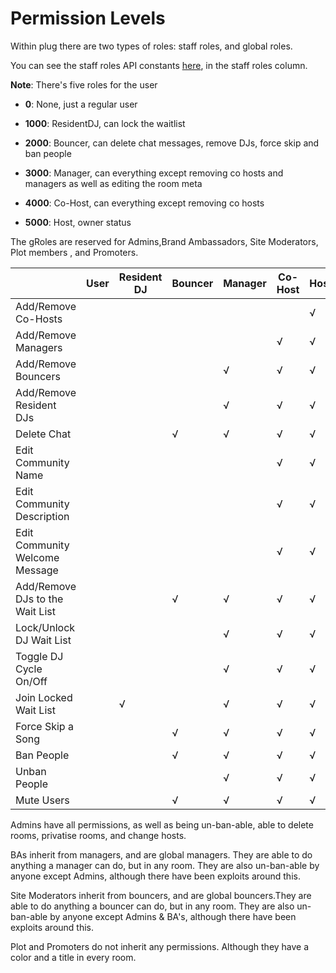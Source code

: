 # Permission Levels

Within plug there are two types of roles: staff roles, and global roles.

You can see the staff roles API constants [here](/api/constants.md), in the staff roles column.

**Note**: There's five roles for the user

* **0**: None, just a regular user

* **1000**: ResidentDJ, can lock the waitlist

* **2000**: Bouncer, can delete chat messages, remove DJs, force skip and ban people

* **3000**: Manager, can everything except removing co hosts and managers as well as editing the room meta

* **4000**: Co-Host, can everything except removing co hosts

* **5000**: Host, owner status 

The gRoles are reserved for Admins,Brand Ambassadors, Site Moderators, Plot members , and  Promoters.

|                                   | User  | Resident DJ   | Bouncer   | Manager   | Co-Host   | Host  |
| --------------------------------- | ----  | -----------   | -------   | -------   | -------   | ----  |
| Add/Remove Co-Hosts               |       |               |           |           |           | √     |
| Add/Remove Managers               |       |               |           |           | √         | √     |
| Add/Remove Bouncers               |       |               |           | √         | √         | √     |
| Add/Remove Resident DJs           |       |               |           | √         | √         | √     |
| Delete Chat                       |       |               | √         | √         | √         | √     |
| Edit Community Name               |       |               |           |           | √         | √     |
| Edit Community Description        |       |               |           |           | √         | √     |
| Edit Community Welcome Message    |       |               |           |           | √         | √     |
| Add/Remove DJs to the Wait List   |       |               | √         | √         | √         | √     |
| Lock/Unlock DJ Wait List          |       |               |           | √         | √         | √     |
| Toggle DJ Cycle On/Off            |       |               |           | √         | √         | √     |
| Join Locked Wait List             |       | √             |           | √         | √         | √     |
| Force Skip a Song                 |       |               | √         | √         | √         | √     |
| Ban People                        |       |               | √         | √         | √         | √     |
| Unban People                      |       |               |           | √         | √         | √     |
| Mute Users                        |       |               | √         | √         | √         | √     |


Admins have all permissions, as well as being un-ban-able, able to delete rooms, privatise rooms, and change hosts.

BAs inherit from managers, and are global managers. They are able to do anything a manager can do, but in any room. They
are also un-ban-able by anyone except Admins, although there have been exploits around this.

Site Moderators inherit from bouncers, and are global bouncers.They are able to do anything a bouncer can do, but in any room. They
are also un-ban-able by anyone except Admins & BA's, although there have been exploits around this.

Plot and Promoters do not inherit any permissions. Although they have a color and a title in every room.
